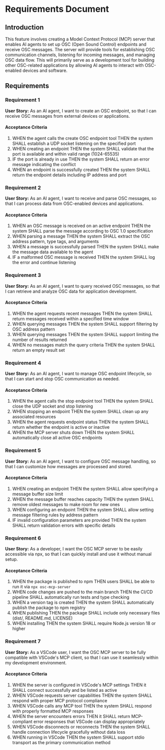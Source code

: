 # Requirements Document

## Introduction

This feature involves creating a Model Context Protocol (MCP) server that enables AI agents to set up OSC (Open Sound Control) endpoints and receive OSC messages. The server will provide tools for establishing OSC communication channels, listening for incoming messages, and managing OSC data flow. This will primarily serve as a development tool for building other OSC-related applications by allowing AI agents to interact with OSC-enabled devices and software.

## Requirements

### Requirement 1

**User Story:** As an AI agent, I want to create an OSC endpoint, so that I can receive OSC messages from external devices or applications.

#### Acceptance Criteria

1. WHEN the agent calls the create OSC endpoint tool THEN the system SHALL establish a UDP socket listening on the specified port
2. WHEN creating an endpoint THEN the system SHALL validate that the port is available and within valid range (1024-65535)
3. IF the port is already in use THEN the system SHALL return an error message indicating the conflict
4. WHEN an endpoint is successfully created THEN the system SHALL return the endpoint details including IP address and port

### Requirement 2

**User Story:** As an AI agent, I want to receive and parse OSC messages, so that I can process data from OSC-enabled devices and applications.

#### Acceptance Criteria

1. WHEN an OSC message is received on an active endpoint THEN the system SHALL parse the message according to OSC 1.0 specification
2. WHEN parsing a message THEN the system SHALL extract the OSC address pattern, type tags, and arguments
3. WHEN a message is successfully parsed THEN the system SHALL make the message data available to the agent
4. IF a malformed OSC message is received THEN the system SHALL log the error and continue listening

### Requirement 3

**User Story:** As an AI agent, I want to query received OSC messages, so that I can retrieve and analyze OSC data for application development.

#### Acceptance Criteria

1. WHEN the agent requests recent messages THEN the system SHALL return messages received within a specified time window
2. WHEN querying messages THEN the system SHALL support filtering by OSC address pattern
3. WHEN querying messages THEN the system SHALL support limiting the number of results returned
4. WHEN no messages match the query criteria THEN the system SHALL return an empty result set

### Requirement 4

**User Story:** As an AI agent, I want to manage OSC endpoint lifecycle, so that I can start and stop OSC communication as needed.

#### Acceptance Criteria

1. WHEN the agent calls the stop endpoint tool THEN the system SHALL close the UDP socket and stop listening
2. WHEN stopping an endpoint THEN the system SHALL clean up any associated resources
3. WHEN the agent requests endpoint status THEN the system SHALL return whether the endpoint is active or inactive
4. WHEN the MCP server shuts down THEN the system SHALL automatically close all active OSC endpoints

### Requirement 5

**User Story:** As an AI agent, I want to configure OSC message handling, so that I can customize how messages are processed and stored.

#### Acceptance Criteria

1. WHEN creating an endpoint THEN the system SHALL allow specifying a message buffer size limit
2. WHEN the message buffer reaches capacity THEN the system SHALL remove oldest messages to make room for new ones
3. WHEN configuring an endpoint THEN the system SHALL allow setting message filtering rules by address pattern
4. IF invalid configuration parameters are provided THEN the system SHALL return validation errors with specific details

### Requirement 6

**User Story:** As a developer, I want the OSC MCP server to be easily accessible via npx, so that I can quickly install and use it without manual setup.

#### Acceptance Criteria

1. WHEN the package is published to npm THEN users SHALL be able to run it via `npx osc-mcp-server`
2. WHEN code changes are pushed to the main branch THEN the CI/CD pipeline SHALL automatically run tests and type checking
3. WHEN a version tag is created THEN the system SHALL automatically publish the package to npm registry
4. WHEN publishing THEN the package SHALL include only necessary files (dist/, README.md, LICENSE)
5. WHEN installing THEN the system SHALL require Node.js version 18 or higher

### Requirement 7

**User Story:** As a VSCode user, I want the OSC MCP server to be fully compatible with VSCode's MCP client, so that I can use it seamlessly within my development environment.

#### Acceptance Criteria

1. WHEN the server is configured in VSCode's MCP settings THEN it SHALL connect successfully and be listed as active
2. WHEN VSCode requests server capabilities THEN the system SHALL respond with proper MCP protocol compliance
3. WHEN VSCode calls any MCP tool THEN the system SHALL respond with properly formatted MCP responses
4. WHEN the server encounters errors THEN it SHALL return MCP-compliant error responses that VSCode can display appropriately
5. WHEN VSCode disconnects or reconnects THEN the system SHALL handle connection lifecycle gracefully without data loss
6. WHEN running in VSCode THEN the system SHALL support stdio transport as the primary communication method